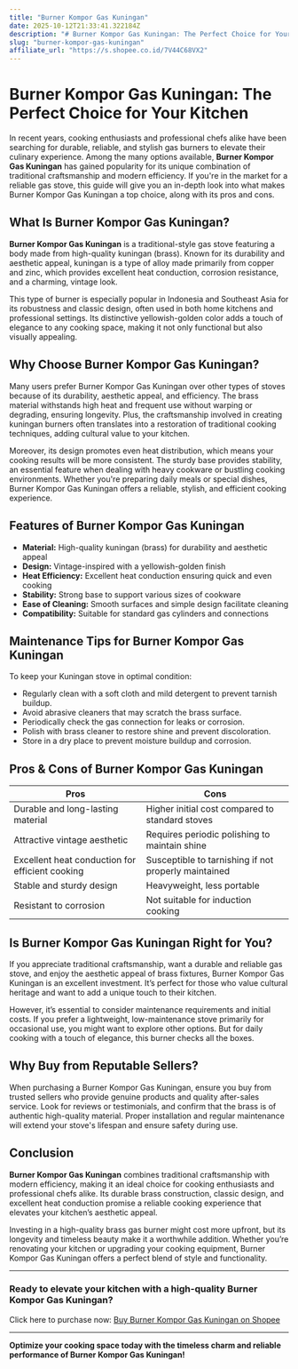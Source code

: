 ```yaml
---
title: "Burner Kompor Gas Kuningan"
date: 2025-10-12T21:33:41.322184Z
description: "# Burner Kompor Gas Kuningan: The Perfect Choice for Your Kitchen..."
slug: "burner-kompor-gas-kuningan"
affiliate_url: "https://s.shopee.co.id/7V44C68VX2"
---
```

# Burner Kompor Gas Kuningan: The Perfect Choice for Your Kitchen

In recent years, cooking enthusiasts and professional chefs alike have been searching for durable, reliable, and stylish gas burners to elevate their culinary experience. Among the many options available, **Burner Kompor Gas Kuningan** has gained popularity for its unique combination of traditional craftsmanship and modern efficiency. If you're in the market for a reliable gas stove, this guide will give you an in-depth look into what makes Burner Kompor Gas Kuningan a top choice, along with its pros and cons.

## What Is Burner Kompor Gas Kuningan?

**Burner Kompor Gas Kuningan** is a traditional-style gas stove featuring a body made from high-quality kuningan (brass). Known for its durability and aesthetic appeal, kuningan is a type of alloy made primarily from copper and zinc, which provides excellent heat conduction, corrosion resistance, and a charming, vintage look.

This type of burner is especially popular in Indonesia and Southeast Asia for its robustness and classic design, often used in both home kitchens and professional settings. Its distinctive yellowish-golden color adds a touch of elegance to any cooking space, making it not only functional but also visually appealing.

## Why Choose Burner Kompor Gas Kuningan?

Many users prefer Burner Kompor Gas Kuningan over other types of stoves because of its durability, aesthetic appeal, and efficiency. The brass material withstands high heat and frequent use without warping or degrading, ensuring longevity. Plus, the craftsmanship involved in creating kuningan burners often translates into a restoration of traditional cooking techniques, adding cultural value to your kitchen.

Moreover, its design promotes even heat distribution, which means your cooking results will be more consistent. The sturdy base provides stability, an essential feature when dealing with heavy cookware or bustling cooking environments. Whether you're preparing daily meals or special dishes, Burner Kompor Gas Kuningan offers a reliable, stylish, and efficient cooking experience.

## Features of Burner Kompor Gas Kuningan

- **Material:** High-quality kuningan (brass) for durability and aesthetic appeal
- **Design:** Vintage-inspired with a yellowish-golden finish
- **Heat Efficiency:** Excellent heat conduction ensuring quick and even cooking
- **Stability:** Strong base to support various sizes of cookware
- **Ease of Cleaning:** Smooth surfaces and simple design facilitate cleaning
- **Compatibility:** Suitable for standard gas cylinders and connections

## Maintenance Tips for Burner Kompor Gas Kuningan

To keep your Kuningan stove in optimal condition:
- Regularly clean with a soft cloth and mild detergent to prevent tarnish buildup.
- Avoid abrasive cleaners that may scratch the brass surface.
- Periodically check the gas connection for leaks or corrosion.
- Polish with brass cleaner to restore shine and prevent discoloration.
- Store in a dry place to prevent moisture buildup and corrosion.

## Pros & Cons of Burner Kompor Gas Kuningan

| **Pros** | **Cons** |
|------------|------------|
| Durable and long-lasting material | Higher initial cost compared to standard stoves |
| Attractive vintage aesthetic | Requires periodic polishing to maintain shine |
| Excellent heat conduction for efficient cooking | Susceptible to tarnishing if not properly maintained |
| Stable and sturdy design | Heavyweight, less portable |
| Resistant to corrosion | Not suitable for induction cooking |

## Is Burner Kompor Gas Kuningan Right for You?

If you appreciate traditional craftsmanship, want a durable and reliable gas stove, and enjoy the aesthetic appeal of brass fixtures, Burner Kompor Gas Kuningan is an excellent investment. It’s perfect for those who value cultural heritage and want to add a unique touch to their kitchen.

However, it’s essential to consider maintenance requirements and initial costs. If you prefer a lightweight, low-maintenance stove primarily for occasional use, you might want to explore other options. But for daily cooking with a touch of elegance, this burner checks all the boxes.

## Why Buy from Reputable Sellers?

When purchasing a Burner Kompor Gas Kuningan, ensure you buy from trusted sellers who provide genuine products and quality after-sales service. Look for reviews or testimonials, and confirm that the brass is of authentic high-quality material. Proper installation and regular maintenance will extend your stove's lifespan and ensure safety during use.

## Conclusion

**Burner Kompor Gas Kuningan** combines traditional craftsmanship with modern efficiency, making it an ideal choice for cooking enthusiasts and professional chefs alike. Its durable brass construction, classic design, and excellent heat conduction promise a reliable cooking experience that elevates your kitchen’s aesthetic appeal.

Investing in a high-quality brass gas burner might cost more upfront, but its longevity and timeless beauty make it a worthwhile addition. Whether you’re renovating your kitchen or upgrading your cooking equipment, Burner Kompor Gas Kuningan offers a perfect blend of style and functionality.

---

### Ready to elevate your kitchen with a high-quality Burner Kompor Gas Kuningan? 

Click here to purchase now: [Buy Burner Kompor Gas Kuningan on Shopee](https://s.shopee.co.id/7V44C68VX2)

---

**Optimize your cooking space today with the timeless charm and reliable performance of Burner Kompor Gas Kuningan!**